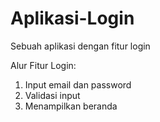 # Aplikasi-Login
Sebuah aplikasi dengan fitur login

Alur Fitur Login:
1. Input email dan password
2. Validasi input
3. Menampilkan beranda
